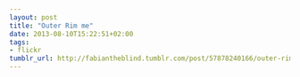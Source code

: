 ```yaml
---
layout: post
title: "Outer Rim me"
date: 2013-08-10T15:22:51+02:00
tags:
- flickr
tumblr_url: http://fabiantheblind.tumblr.com/post/57878240166/outer-rim-me
---
```

